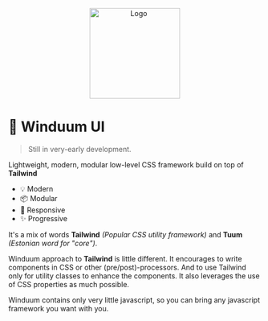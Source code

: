 <p align="center">
  <a href="https://github.com/vituum/winduum" target="_blank" rel="noopener noreferrer">
    <img width="180" src="https://raw.githubusercontent.com/vituum/winduum/main/logo.svg" alt="Logo">
  </a>
</p>

# 🎨 Winduum UI

> Still in very-early development.

Lightweight, modern, modular low-level CSS framework build on top of **Tailwind**

- 💡 Modern
- 📦 Modular
- 📏 Responsive
- ✨️ Progressive

It's a mix of words **Tailwind** _(Popular CSS utility framework)_ and **Tuum** _(Estonian word for "core")_.<br>

Winduum approach to **Tailwind** is little different. It encourages to write components in CSS or other (pre/post)-processors.
And to use Tailwind only for utility classes to enhance the components. It also leverages the use of CSS properties as much possible.<br>

Winduum contains only very little javascript, so you can bring any javascript framework you want with you.
